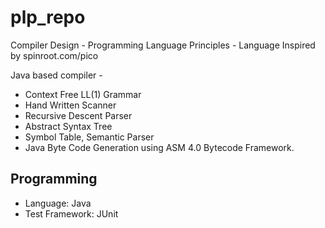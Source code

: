 # plp_repo
Compiler Design - Programming Language Principles - Language Inspired by spinroot.com/pico

Java based compiler - 
 - Context Free LL(1) Grammar
 - Hand Written Scanner
 - Recursive Descent Parser 
 - Abstract Syntax Tree
 - Symbol Table, Semantic Parser
 - Java Byte Code Generation using ASM 4.0 Bytecode Framework.

## Programming
- Language: Java
- Test Framework: JUnit
